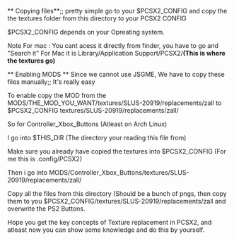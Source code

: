 ** Copying files**;; pretty simple go to your $PCSX2_CONFIG and copy the the textures folder from this directory to your PCSX2 CONFIG

$PCSX2_CONFIG depends on your Opreating system.

Note For mac : You cant acess it directly from finder, you have to go and "Search it" 
For Mac it is Library/Application Support/PCSX2/**(This is where the textures go)**



** Enabling MODS **
Since we cannot use JSGME, We have to copy these files manually;; It's really easy

To enable copy the MOD   from the MODS/THE_MOD_YOU_WANT/textures/SLUS-20919/replacements/zall to $PCSX2_CONFIG textures/SLUS-20919/replacements/zall/


So for Controller_Xbox_Buttons (Atleast on Arch Linux)


I go into $THIS_DIR (The directory your reading this file from)

Make sure you already have copied the textures into $PCSX2_CONFIG (For me this is .config/PCSX2)

Then i go into MODS/Controller_Xbox_Buttons/textures/SLUS-20919/replacements/zall/

Copy all the files from this directory (Should be a bunch of pngs, then copy them to you $PCSX2_CONFIG/textures/SLUS-20919/replacements/zall  and overwrite the PS2 Buttons.


Hope you get the key concepts of Texture replacement in PCSX2, and atleast now you can show some knowledge and do this by yourself.
